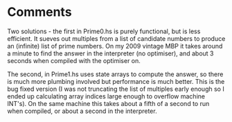 Comments
========

Two solutions - the first in Prime0.hs is purely functional, but is
less efficient. It sueves out multiples from a list of candidate
numbers to produce an (infinite) list of prime numbers. On my 2009 vintage MBP it takes around a minute to find the answer in the interpreter (no optimiser), and about 3 seconds when compiled with the optimiser on.

The second, in Prime1.hs uses state arrays to compute the answer, so there is much more plumbing involved but performance is much better. This is the bug fixed version (I was not truncating the list of multiples early enough so I ended up calculating array indices large enough to overflow machine INT's). On the same machine this takes about a fifth of a second to run when compiled, or about a second in the interpreter.